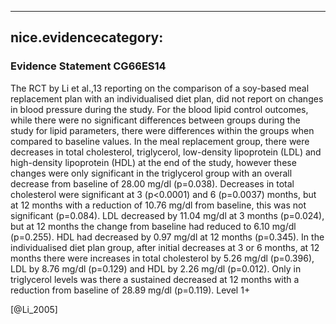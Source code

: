 
---
nice.evidencecategory: 
---

### Evidence Statement CG66ES14
The RCT by Li et al.,13 reporting on the comparison of a soy-based meal replacement plan with
an individualised diet plan, did not report on changes in blood pressure during the study.
For the blood lipid control outcomes, while there were no significant differences between
groups during the study for lipid parameters, there were differences within the groups when
compared to baseline values. In the meal replacement group, there were decreases in total
cholesterol, triglycerol, low-density lipoprotein (LDL) and high-density lipoprotein (HDL) at
the end of the study, however these changes were only significant in the triglycerol group with
an overall decrease from baseline of 28.00 mg/dl (p=0.038). Decreases in total cholesterol were
significant at 3 (p<0.0001) and 6 (p=0.0037) months, but at 12 months with a reduction of
10.76 mg/dl from baseline, this was not significant (p=0.084). LDL decreased by 11.04 mg/dl at
3 months (p=0.024), but at 12 months the change from baseline had reduced to 6.10 mg/dl
(p=0.255). HDL had decreased by 0.97 mg/dl at 12 months (p=0.345). In the individualised
diet plan group, after initial decreases at 3 or 6 months, at 12 months there were increases in
total cholesterol by 5.26 mg/dl (p=0.396), LDL by 8.76 mg/dl (p=0.129) and HDL by 2.26 mg/dl
(p=0.012). Only in triglycerol levels was there a sustained decreased at 12 months with a
reduction from baseline of 28.89 mg/dl (p=0.119). Level 1+

[@Li_2005]

